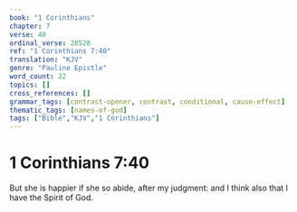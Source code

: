 ```yaml
---
book: "1 Corinthians"
chapter: 7
verse: 40
ordinal_verse: 28528
ref: "1 Corinthians 7:40"
translation: "KJV"
genre: "Pauline Epistle"
word_count: 22
topics: []
cross_references: []
grammar_tags: [contrast-opener, contrast, conditional, cause-effect]
thematic_tags: [names-of-god]
tags: ["Bible","KJV","1 Corinthians"]
---
```


# 1 Corinthians 7:40

But she is happier if she so abide, after my judgment: and I think also that I have the Spirit of God.
